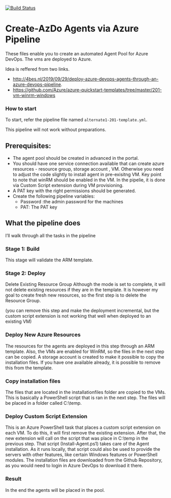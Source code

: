 [![Build Status](https://dev.azure.com/sayankc/devops-agile/_apis/build/status/Create%20Agent%20via%20201%20template?branchName=main)](https://dev.azure.com/sayankc/devops-agile/_build/latest?definitionId=12&branchName=main)

# Create-AzDo Agents via Azure Pipeline

 These files enable you to create an automated Agent Pool for Azure DevOps. The vms are deployed to Azure.

Idea is reffered from two links. 

-  <http://4bes.nl/2019/09/29/deploy-azure-devops-agents-through-an-azure-devops-pipeline>. 
- https://github.com/Azure/azure-quickstart-templates/tree/master/201-vm-winrm-windows 

### How to start
To start, refer the pipeline file named `alternate1-201-template.yml`.

This pipeline will not work without preparations.
## Prerequisites:
- The agent pool should be created in advanced in the portal. 
- You should have one service connection available that can create azure resources - resource group, storage account , VM. Otherwise you need to adjust the code slightly to install agent in pre-exisitng VM. Key point to note that winRM should be enabled in the VM. In the pipelie, it is done via Custom Script extension during VM provisioning. 
- A PAT key with the right permissions should be generated.
- Create the following pipeline variables:
    - Password :the admin password for the machines
    - PAT: The PAT key 

## What the pipeline does
I’ll walk through all the tasks in the pipeline

### Stage 1: Build
This stage will validate the ARM template.

### Stage 2: Deploy
Delete Existing Resource Group
Although the mode is set to complete, it will not delete existing resources if they are in the template. It is however my goal to create fresh new resources, so the first step is to delete the Resource Group.

(you can remove this step and make the deployment incremental, but the custom script extension is not working that well when deployed to an existing VM)

### Deploy New Azure Resources
The resources for the agents are deployed in this step through an ARM template. Also, the VMs are enabled for WinRM, so the files in the next step can be copied. A storage account is created to make it possible to copy the installation files. If you have one available already, it is possible to remove this from the template.


### Copy installation files
The files that are located in the installationfiles folder are copied to the VMs. This is basically a PowerShell script that is ran in the next step. The files will be placed in a folder called C:\temp.

### Deploy Custom Script Extension
This is an Azure PowerShell task that places a custom script extension on each VM. To do this, it will first remove the existing extension. After that, the new extension will call on the script that was place in C:\temp in the previous step. That script (Install-Agent.ps1) takes care of the Agent installation. As it runs locally, that script could also be used to provide the servers with other features, like certain Windows features or PowerShell modules. The installation files are downloaded from the Github Repository, as you would need to login in Azure DevOps to download it there.

### Result
In the end the agents will be placed in the pool.
